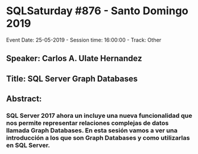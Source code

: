 # SQLSaturday #876 - Santo Domingo 2019
Event Date: 25-05-2019 - Session time: 16:00:00 - Track: Other
## Speaker: Carlos A. Ulate Hernandez
## Title: SQL Server Graph Databases
## Abstract:
### SQL Server 2017 ahora un incluye una nueva funcionalidad que nos permite representar relaciones complejas de datos llamada Graph Databases. En esta sesión vamos a ver una introducción a los que son Graph Databases y como utilizarlas en SQL Server.

